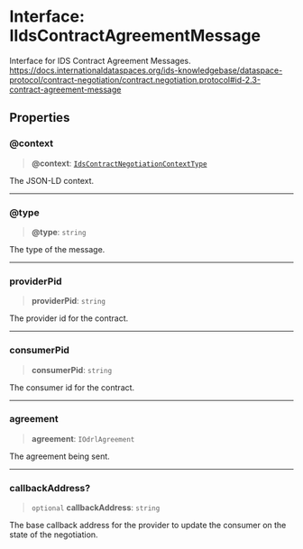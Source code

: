 # Interface: IIdsContractAgreementMessage

Interface for IDS Contract Agreement Messages.
https://docs.internationaldataspaces.org/ids-knowledgebase/dataspace-protocol/contract-negotiation/contract.negotiation.protocol#id-2.3-contract-agreement-message

## Properties

### @context

> **@context**: [`IdsContractNegotiationContextType`](../type-aliases/IdsContractNegotiationContextType.md)

The JSON-LD context.

***

### @type

> **@type**: `string`

The type of the message.

***

### providerPid

> **providerPid**: `string`

The provider id for the contract.

***

### consumerPid

> **consumerPid**: `string`

The consumer id for the contract.

***

### agreement

> **agreement**: `IOdrlAgreement`

The agreement being sent.

***

### callbackAddress?

> `optional` **callbackAddress**: `string`

The base callback address for the provider to update the consumer on the state of the negotiation.
